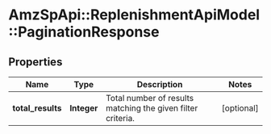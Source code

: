 # AmzSpApi::ReplenishmentApiModel::PaginationResponse

## Properties
Name | Type | Description | Notes
------------ | ------------- | ------------- | -------------
**total_results** | **Integer** | Total number of results matching the given filter criteria. | [optional] 

